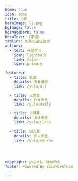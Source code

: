 ```yaml
---
home: true
icon: home
title: 主页
heroImage: li.png
bgImage: false
bgImageDark: false
heroText: 《李语》
tagline: 优秀班主任语录
actions:
  - text: 开始学习
    icon: lightbulb
    link: /start
    type: primary

features:
  - title: 总篇
    details: 所有语录
    link: /yulu/all

  - title: 日常篇
    details: 日常发言
    link: /yulu/daily

  - title: 上课篇
    details: 上课发言
    link: /yulu/class
  
  - title: 训人篇
    details: 训人发言
    link: /yulu/xunren
     



copyright: 热心市民 版权所有 
footer: Powered By EscaWorkTeam

---
```


